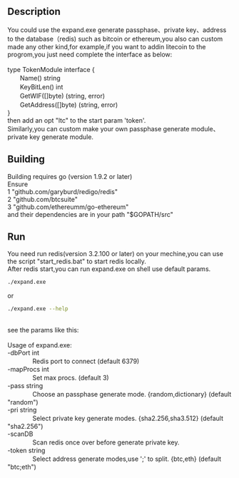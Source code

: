 ﻿## Description
You could use the expand.exe generate passphase、private key、address to the database（redis) such as bitcoin or ethereum,you also can custom made
any other kind,for example,if you want to addin litecoin to the progrom,you just need complete the interface as below:<br> 
<br> 
type TokenModule interface {<br> 
　　Name() string<br> 
　　KeyBitLen() int<br> 
　　GetWIF([]byte) (string, error)<br> 
　　GetAddress([]byte) (string, error)<br> 
}
<br>
then add an opt "ltc" to the start param 'token'.<br> 
Similarly,you can custom make your own passphase generate module、private key generate module.<br> 

## Building
Building requires go (version 1.9.2 or later)<br> 
Ensure<br> 
1 "github.com/garyburd/redigo/redis"<br> 
2 "github.com/btcsuite"<br> 
3 "github.com/ethereumm/go-ethereum"<br> 
and their dependencies are in your path "$GOPATH/src"<br> 

## Run
You need run redis(version 3.2.100 or later) on your mechine,you can use the script "start_redis.bat" to start redis locally.<br> 
After redis start,you can run expand.exe on shell use default params.<br> 
```bash
./expand.exe
```
or
```bash
./expand.exe --help
```
<br> 
see the params like this:<br> 
<br> 
Usage of expand.exe:<br> 
  -dbPort int<br> 
　　　　Redis port to connect (default 6379)<br> 
  -mapProcs int<br> 
　　　　Set max procs. (default 3)<br> 
  -pass string<br> 
　　　　Choose an passphase generate mode.      {random,dictionary} (default "random")<br> 
  -pri string<br> 
　　　　Select private key generate modes.     {sha2.256,sha3.512} (default "sha2.256")<br> 
  -scanDB<br> 
　　　　Scan redis once over before generate private key.<br> 
  -token string<br> 
　　　　Select address generate modes,use ';' to split.  {btc,eth} (default "btc;eth")<br> 
